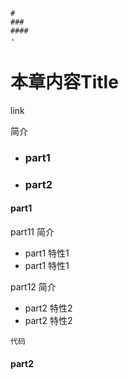 ```
# 
###
####
- 
```



# 本章内容Title

link

简介

- ### part1

- ### part2

#### part1

part11 简介

- part1 特性1
- part1 特性1

part12 简介

- part2 特性2
- part2 特性2

```
代码
```

#### part2





